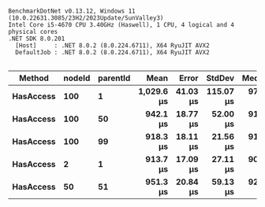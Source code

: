 ```

BenchmarkDotNet v0.13.12, Windows 11 (10.0.22631.3085/23H2/2023Update/SunValley3)
Intel Core i5-4670 CPU 3.40GHz (Haswell), 1 CPU, 4 logical and 4 physical cores
.NET SDK 8.0.201
  [Host]     : .NET 8.0.2 (8.0.224.6711), X64 RyuJIT AVX2
  DefaultJob : .NET 8.0.2 (8.0.224.6711), X64 RyuJIT AVX2


```
| Method    | nodeId | parentId | Mean       | Error    | StdDev    | Median   | Gen0   | Allocated |
|---------- |------- |--------- |-----------:|---------:|----------:|---------:|-------:|----------:|
| **HasAccess** | **100**    | **1**        | **1,029.6 μs** | **41.03 μs** | **115.07 μs** | **971.0 μs** |      **-** |   **9.32 KB** |
| **HasAccess** | **100**    | **50**       |   **942.1 μs** | **18.77 μs** |  **52.00 μs** | **917.6 μs** | **1.9531** |   **9.32 KB** |
| **HasAccess** | **100**    | **99**       |   **918.3 μs** | **18.11 μs** |  **21.56 μs** | **911.1 μs** | **1.9531** |   **9.32 KB** |
| **HasAccess** | **2**      | **1**        |   **913.7 μs** | **17.09 μs** |  **27.11 μs** | **903.0 μs** | **1.9531** |   **8.07 KB** |
| **HasAccess** | **50**     | **51**       |   **951.3 μs** | **20.84 μs** |  **59.13 μs** | **929.3 μs** | **1.9531** |   **8.71 KB** |
